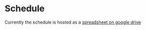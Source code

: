 # Schedule

Currently the schedule is hosted as a [spreadsheet on google drive](https://docs.google.com/spreadsheets/d/1ztUzLyTzyYqBmjM4fFhlrE1Xs-LyV_Xjk_AMLYKS3rQ/edit#gid=0)
